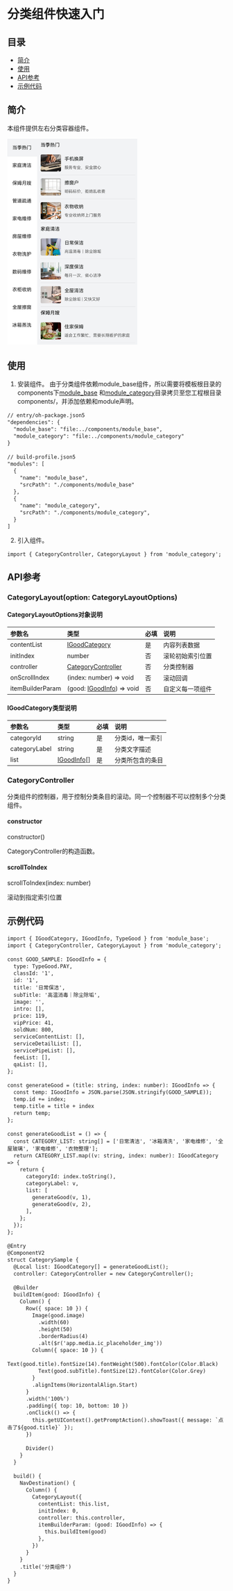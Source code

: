 # 分类组件快速入门

## 目录

- [简介](#简介)
- [使用](#使用)
- [API参考](#API参考)
- [示例代码](#示例代码)

## 简介

本组件提供左右分类容器组件。

<img src="screenshots/categoryinner.png" width="300">

## 使用

1. 安装组件。
   由于分类组件依赖module_base组件，所以需要将模板根目录的components下[module_base](../module_base)
   和[module_category](../module_category)目录拷贝至您工程根目录components/，并添加依赖和module声明。

```
// entry/oh-package.json5
"dependencies": {
  "module_base": "file:../components/module_base",
  "module_category": "file:../components/module_category"
}

// build-profile.json5
"modules": [
  {
    "name": "module_base",
    "srcPath": "./components/module_base"
  },
  {
    "name": "module_category",
    "srcPath": "./components/module_category",
  }
]
```

2. 引入组件。

```
import { CategoryController, CategoryLayout } from 'module_category';
```

## API参考

### CategoryLayout(option: CategoryLayoutOptions)

#### CategoryLayoutOptions对象说明

| 参数名              | 类型                                                                  | 必填 | 说明       |
|:-----------------|:--------------------------------------------------------------------|:---|:---------|
| contentList      | [IGoodCategory](#IGoodCategory类型说明)                                 | 是  | 内容列表数据   |
| initIndex        | number                                                              | 否  | 滚轮初始索引位置 |
| controller       | [CategoryController](#CategoryController)                           | 否  | 分类控制器    |
| onScrollIndex    | (index: number) => void                                             | 否  | 滚动回调     |
| itemBuilderParam | (good: [IGoodInfo](../module_base/README.md#igoodinfo类型说明)) => void | 否  | 自定义每一项组件 |

#### IGoodCategory类型说明

| 参数名           | 类型                                                    | 必填 | 说明        |
|:--------------|:------------------------------------------------------|:---|:----------|
| categoryId    | string                                                | 是  | 分类id，唯一索引 |
| categoryLabel | string                                                | 是  | 分类文字描述    |
| list          | [IGoodInfo](../module_base/README.md#igoodinfo类型说明)[] | 是  | 分类所包含的条目  |

### CategoryController

分类组件的控制器，用于控制分类条目的滚动。同一个控制器不可以控制多个分类组件。

#### constructor

constructor()

CategoryController的构造函数。

#### scrollToIndex

scrollToIndex(index: number)

滚动到指定索引位置

## 示例代码

```
import { IGoodCategory, IGoodInfo, TypeGood } from 'module_base';
import { CategoryController, CategoryLayout } from 'module_category';

const GOOD_SAMPLE: IGoodInfo = {
  type: TypeGood.PAY,
  classId: '1',
  id: '1',
  title: '日常保洁',
  subTitle: '高温消毒｜除尘除垢',
  image: '',
  intro: [],
  price: 119,
  vipPrice: 41,
  soldNum: 800,
  serviceContentList: [],
  serviceDetailList: [],
  servicePipeList: [],
  feeList: [],
  qaList: [],
};

const generateGood = (title: string, index: number): IGoodInfo => {
  const temp: IGoodInfo = JSON.parse(JSON.stringify(GOOD_SAMPLE));
  temp.id += index;
  temp.title = title + index
  return temp;
};

const generateGoodList = () => {
  const CATEGORY_LIST: string[] = ['日常清洁', '冰箱清洗', '家电维修', '全屋玻璃', '家电维修', '衣物整理'];
  return CATEGORY_LIST.map((v: string, index: number): IGoodCategory => {
    return {
      categoryId: index.toString(),
      categoryLabel: v,
      list: [
        generateGood(v, 1),
        generateGood(v, 2),
      ],
    };
  });
};

@Entry
@ComponentV2
struct CategorySample {
  @Local list: IGoodCategory[] = generateGoodList();
  controller: CategoryController = new CategoryController();

  @Builder
  buildItem(good: IGoodInfo) {
    Column() {
      Row({ space: 10 }) {
        Image(good.image)
          .width(60)
          .height(50)
          .borderRadius(4)
          .alt($r('app.media.ic_placeholder_img'))
        Column({ space: 10 }) {
          Text(good.title).fontSize(14).fontWeight(500).fontColor(Color.Black)
          Text(good.subTitle).fontSize(12).fontColor(Color.Grey)
        }
        .alignItems(HorizontalAlign.Start)
      }
      .width('100%')
      .padding({ top: 10, bottom: 10 })
      .onClick(() => {
        this.getUIContext().getPromptAction().showToast({ message: `点击了${good.title}` });
      })

      Divider()
    }
  }

  build() {
    NavDestination() {
      Column() {
        CategoryLayout({
          contentList: this.list,
          initIndex: 0,
          controller: this.controller,
          itemBuilderParam: (good: IGoodInfo) => {
            this.buildItem(good)
          },
        })
      }
    }
    .title('分类组件')
  }
}
```
